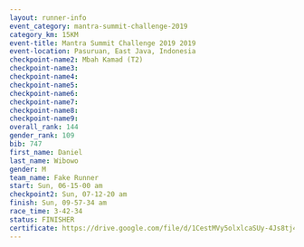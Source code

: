 ```yaml
---
layout: runner-info 
event_category: mantra-summit-challenge-2019 
category_km: 15KM 
event-title: Mantra Summit Challenge 2019 2019 
event-location: Pasuruan, East Java, Indonesia 
checkpoint-name2: Mbah Kamad (T2) 
checkpoint-name3: 
checkpoint-name4: 
checkpoint-name5: 
checkpoint-name6: 
checkpoint-name7: 
checkpoint-name8: 
checkpoint-name9: 
overall_rank: 144
gender_rank: 109
bib: 747
first_name: Daniel
last_name: Wibowo
gender: M
team_name: Fake Runner
start: Sun, 06-15-00 am
checkpoint2: Sun, 07-12-20 am
finish: Sun, 09-57-34 am
race_time: 3-42-34
status: FINISHER
certificate: https://drive.google.com/file/d/1CestMVy5olxlcaSUy-4Js8tj4dYDD53d/view?usp=sharing
---
```

